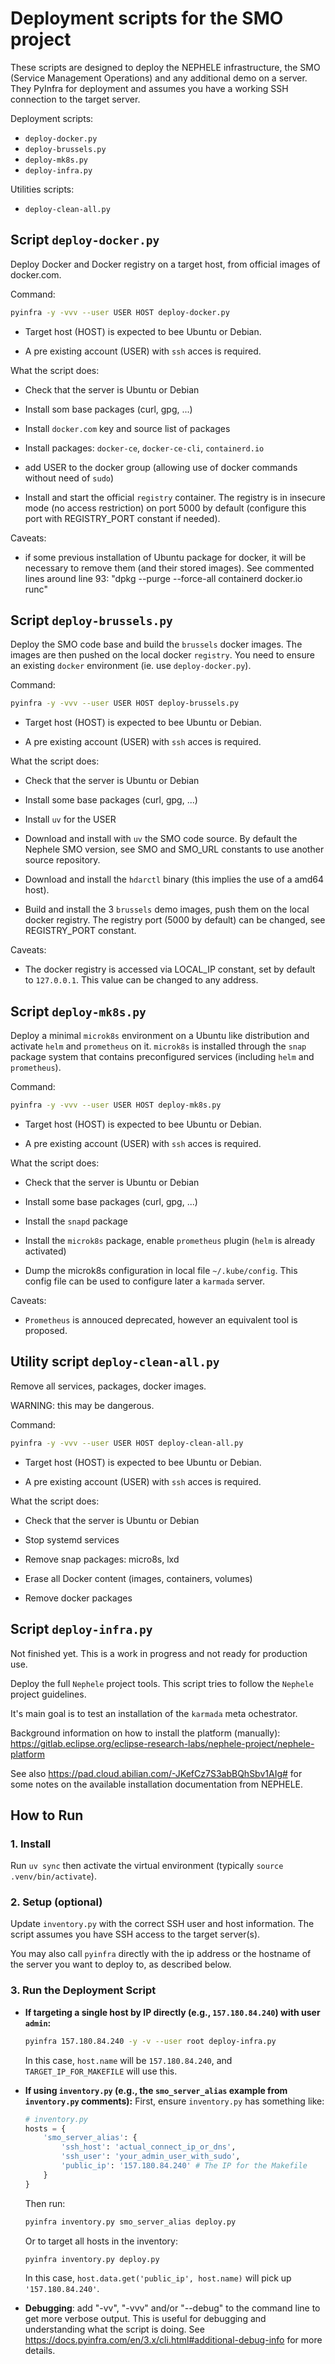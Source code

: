 # Deployment scripts for the SMO project

These scripts are designed to deploy the NEPHELE infrastructure, the SMO (Service Management Operations) and any additional demo on a server. They PyInfra for deployment and assumes you have a working SSH connection to the target server.

Deployment scripts:

-   `deploy-docker.py`
-   `deploy-brussels.py`
-   `deploy-mk8s.py`
-   `deploy-infra.py`

Utilities scripts:
-   `deploy-clean-all.py`


## Script `deploy-docker.py`

Deploy Docker and Docker registry on a target host, from official images of docker.com.

Command:
```bash
pyinfra -y -vvv --user USER HOST deploy-docker.py
```

-   Target host (HOST) is expected to bee Ubuntu or Debian.

-   A pre existing account (USER) with `ssh` acces is required.

What the script does:

-   Check that the server is Ubuntu or Debian

-   Install som base packages (curl, gpg, ...)

-   Install `docker.com` key and source list of packages

-   Install packages: `docker-ce`, `docker-ce-cli`, `containerd.io`

-   add USER to the docker group (allowing use of docker commands without need of `sudo`)

-  Install and start the official `registry` container. The registry is in insecure mode (no access restriction) on port 5000 by default (configure this port with REGISTRY_PORT constant if needed).


Caveats:

-   if some previous installation of Ubuntu package for docker, it will be necessary to remove them (and their stored images). See commented lines around line 93: "dpkg --purge --force-all containerd docker.io runc"

## Script `deploy-brussels.py`

Deploy the SMO code base and build the `brussels` docker images. The images are then pushed on the local docker `registry`. You need to ensure an existing `docker` environment (ie. use `deploy-docker.py`).

Command:
```bash
pyinfra -y -vvv --user USER HOST deploy-brussels.py
```

-   Target host (HOST) is expected to bee Ubuntu or Debian.

-   A pre existing account (USER) with `ssh` acces is required.

What the script does:

-   Check that the server is Ubuntu or Debian

-   Install some base packages (curl, gpg, ...)

-   Install `uv` for the USER

-   Download and install with `uv` the SMO code source. By default the Nephele SMO version, see SMO and SMO_URL constants to use another source repository.

-   Download and install the `hdarctl` binary (this implies the use of a amd64 host).

-   Build and install the 3 `brussels` demo images, push them on the local docker registry. The registry port (5000 by default) can be changed, see REGISTRY_PORT constant.

Caveats:

-   The docker registry is accessed via LOCAL_IP constant, set by default to `127.0.0.1`. This value can be changed to any address.


## Script `deploy-mk8s.py`

Deploy a minimal `microk8s` environment on a Ubuntu like distribution and activate `helm` and `prometheus` on it. `microk8s` is installed through the `snap` package system that contains preconfigured services (including `helm` and `prometheus`).

Command:
```bash
pyinfra -y -vvv --user USER HOST deploy-mk8s.py
```

-   Target host (HOST) is expected to bee Ubuntu or Debian.

-   A pre existing account (USER) with `ssh` acces is required.

What the script does:

-   Check that the server is Ubuntu or Debian

-   Install some base packages (curl, gpg, ...)

-   Install the `snapd` package

-   Install the `microk8s` package, enable `prometheus` plugin (`helm` is already activated)

-   Dump the microk8s configuration in local file `~/.kube/config`. This config file can be used to configure later a `karmada` server.


Caveats:

-   `Prometheus` is annouced deprecated, however an equivalent tool is proposed.

## Utility script `deploy-clean-all.py`

Remove all services, packages, docker images.

WARNING: this may be dangerous.

Command:
```bash
pyinfra -y -vvv --user USER HOST deploy-clean-all.py
```

-   Target host (HOST) is expected to bee Ubuntu or Debian.

-   A pre existing account (USER) with `ssh` acces is required.

What the script does:

-   Check that the server is Ubuntu or Debian

-   Stop systemd services

-   Remove snap packages: micro8s, lxd

-   Erase all Docker content (images, containers, volumes)

-   Remove docker packages

## Script `deploy-infra.py`

Not finished yet. This is a work in progress and not ready for production use.

Deploy the full `Nephele` project tools. This script tries to follow the `Nephele` project guidelines.


It's main goal is to test an installation of the `karmada` meta ochestrator.


Background information on how to install the platform (manually): https://gitlab.eclipse.org/eclipse-research-labs/nephele-project/nephele-platform

See also https://pad.cloud.abilian.com/-JKefCz7S3abBQhSbv1AIg# for some notes on the available installation documentation from NEPHELE.


## How to Run

### 1. Install

Run `uv sync` then activate the virtual environment (typically `source .venv/bin/activate`).

### 2. Setup (optional)

Update `inventory.py` with the correct SSH user and host information. The script assumes you have SSH access to the target server(s).

You may also call `pyinfra` directly with the ip address or the hostname of the server you want to deploy to, as described below.

### 3. Run the Deployment Script

*   **If targeting a single host by IP directly (e.g., `157.180.84.240`) with user `admin`:**
    ```bash
    pyinfra 157.180.84.240 -y -v --user root deploy-infra.py
    ```
    In this case, `host.name` will be `157.180.84.240`, and `TARGET_IP_FOR_MAKEFILE` will use this.

*   **If using `inventory.py` (e.g., the `smo_server_alias` example from `inventory.py` comments):**
    First, ensure `inventory.py` has something like:
    ```python
    # inventory.py
    hosts = {
        'smo_server_alias': {
            'ssh_host': 'actual_connect_ip_or_dns',
            'ssh_user': 'your_admin_user_with_sudo',
            'public_ip': '157.180.84.240' # The IP for the Makefile
        }
    }
    ```
    Then run:
    ```bash
    pyinfra inventory.py smo_server_alias deploy.py
    ```
    Or to target all hosts in the inventory:
    ```bash
    pyinfra inventory.py deploy.py
    ```
    In this case, `host.data.get('public_ip', host.name)` will pick up `'157.180.84.240'`.

* **Debugging**: add "-vv", "-vvv" and/or "--debug" to the command line to get more verbose output. This is useful for debugging and understanding what the script is doing. See <https://docs.pyinfra.com/en/3.x/cli.html#additional-debug-info> for more details.
